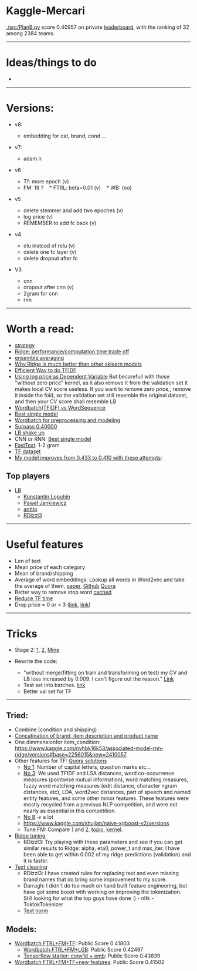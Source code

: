 # Kaggle-Mercari
    
[./src/PlanB.py](https://github.com/Shujian2015/Kaggle-Mercari/blob/master/src/PlanB.py) score 0.40957 on private [leaderboard](https://www.kaggle.com/c/mercari-price-suggestion-challenge/leaderboard), with the ranking of 32 among 2384 teams.    
    
***

# Ideas/things to do


* 


    
***
# Versions:
* v8:
    * embedding for cat, brand, cond ...
* v7:
    * adam lr
* v6
    * Tf: more epoch (v)
    * FM: 18 ?
    * FTRL: beta=0.01 (v)
    * WB: (no)
    
* v5
    * delete stemmer and add two epoches (v)
    * log price (v)
    * REMEMBER to add fc back (v)
* v4
    * elu instead of relu (v)
    * delete one fc layer (v)
    * delete dropout after fc

* V3 
    * cnn
    * dropout after cnn (v)
    * 2gram for cnn
    * rnn



***

# Worth a read:
* [strategy](https://www.kaggle.com/c/mercari-price-suggestion-challenge/discussion/45291)
* [Ridge: performance/computation time trade off](https://www.kaggle.com/c/mercari-price-suggestion-challenge/discussion/45160)
* [ensemble averaging](https://www.kaggle.com/c/mercari-price-suggestion-challenge/discussion/46568)
* [Why Ridge is much better than other sklearn models](https://www.kaggle.com/c/mercari-price-suggestion-challenge/discussion/46411)
* [Efficient Way to do TFIDF](https://www.kaggle.com/c/mercari-price-suggestion-challenge/discussion/46548)
* [Using log price as Dependent Variable](https://www.kaggle.com/c/mercari-price-suggestion-challenge/discussion/46798) But becarefull with those "without zero price" kernel, as it also remove it from the validation set it makes local CV score useless. If you want to remove zero price,, remove it inside the fold, so the validation set still resemble the original dataset, and then your CV score shall resemble LB
* [Wordbatch(TFIDF) vs WordSequence](https://www.kaggle.com/c/mercari-price-suggestion-challenge/discussion/47504)
* [Best single model](https://www.kaggle.com/c/mercari-price-suggestion-challenge/discussion/47167)
* [Wordbatch for preprocessing and modeling](https://www.kaggle.com/c/mercari-price-suggestion-challenge/discussion/47295)
* [Surpass 0.40000](https://www.kaggle.com/c/mercari-price-suggestion-challenge/discussion/48378)
* [LB shake up](https://www.kaggle.com/c/mercari-price-suggestion-challenge/discussion/48629#277733)
* CNN or RNN: [Best single model](https://www.kaggle.com/c/mercari-price-suggestion-challenge/discussion/47167)
* [FastText](https://www.kaggle.com/nzw0301/simple-keras-fasttext-val-loss-0-31): 1-2 gram
* [TF dataset](https://towardsdatascience.com/how-to-use-dataset-in-tensorflow-c758ef9e4428)
* [My model improves from 0.433 to 0.410 with these attempts](https://www.kaggle.com/c/mercari-price-suggestion-challenge/discussion/49430#280947):


## Top players
* [LB](https://www.kaggle.com/c/mercari-price-suggestion-challenge/leaderboard)
    * [Konstantin Lopuhin](https://www.kaggle.com/lopuhin/discussion?sortBy=latestPost&group=commentsAndTopics&page=1&pageSize=20)
    * [Paweł Jankiewicz](https://www.kaggle.com/paweljankiewicz/discussion?sortBy=latestPost&group=commentsAndTopics&page=1&pageSize=20)
    * [anttip](https://www.kaggle.com/anttip/discussion?sortBy=latestPost&group=commentsAndTopics&page=1&pageSize=20) 
    * [RDizzl3](https://www.kaggle.com/rdizzl3/discussion?sortBy=latestPost&group=commentsAndTopics&page=1&pageSize=20)

    
***

# Useful features

* Len of text
* Mean price of each category
* Mean of brand/shipping
* Average of word embeddings: Lookup all words in Word2vec and take the average of them. [paper](https://www.cs.umd.edu/~miyyer/pubs/2015_acl_dan.pdf), [Github](https://github.com/miyyer/dan) [Quora](https://www.quora.com/How-do-I-compute-accurate-sentence-vectors-from-Word2Vec-tool)
* Better way to remove stop word [cached](https://stackoverflow.com/questions/19560498/faster-way-to-remove-stop-words-in-python)
* [Reduce TF time](https://www.kaggle.com/c/mercari-price-suggestion-challenge/discussion/48378#274654)
* Drop price = 0 or < 3 ([link](https://www.kaggle.com/c/mercari-price-suggestion-challenge/discussion/44040), [link](https://www.kaggle.com/c/mercari-price-suggestion-challenge/discussion/45066))


***

# Tricks

* Stage 2: [1](https://www.kaggle.com/c/mercari-price-suggestion-challenge/discussion/43948), [2](https://www.kaggle.com/c/mercari-price-suggestion-challenge/discussion/45212), [Mine](https://www.kaggle.com/c/mercari-price-suggestion-challenge/discussion/49150)

* Rewrite the code: 
    * "without merge(fitting on train and transforming on test) my CV and LB loss increased by 0.009. I can't figure out the reason." [Link](https://www.kaggle.com/c/mercari-price-suggestion-challenge/discussion/47295#278283)
    * Test set into batches. [link](https://www.kaggle.com/c/mercari-price-suggestion-challenge/discussion/47167#271807)
    * Better val set for TF


***

## Tried:

* Combine (condition and shipping)
* [Concatination of brand, item description and product name](https://www.kaggle.com/c/mercari-price-suggestion-challenge/discussion/46381)
* One dimmensionfor item_condition: https://www.kaggle.com/nvhbk16k53/associated-model-rnn-ridge/versions#base=2256015&new=2410057
* Other features for TF: [Quora solutions](https://www.kaggle.com/c/quora-question-pairs/discussion/34325)
    * [No 1](https://www.kaggle.com/c/quora-question-pairs/discussion/34355):  Number of capital letters, question marks etc...
    * [No 3](https://www.kaggle.com/c/quora-question-pairs/discussion/34288): We used TFIDF and LSA distances, word co-occurrence measures (pointwise mutual information), word matching measures, fuzzy word matching measures (edit distance, character ngram distances, etc), LDA, word2vec distances, part of speech and named entity features, and some other minor features. These features were mostly recycled from a previous NLP competition, and were not nearly as essential in this competition.
    * [No 8](https://www.kaggle.com/c/quora-question-pairs/discussion/34371) -> a lot
    * https://www.kaggle.com/shujian/naive-xgboost-v2/versions
    * Tune FM: Compare [1](https://www.kaggle.com/anttip/wordbatch-ftrl-fm-lgb-lbl-0-42555) and [2](https://www.kaggle.com/dromosys/wordbatch-with-fm-ftrl-9ae39c). [topic](https://www.kaggle.com/c/mercari-price-suggestion-challenge/discussion/47295), [kernel](https://www.kaggle.com/anttip/wordbatch-ftrl-fm-lgb-lbl-0-42555). 
* [Ridge tuning](https://www.kaggle.com/c/mercari-price-suggestion-challenge/discussion/46411):
    * RDizzl3: Try playing with these parameters and see if you can get similar results to Ridge: alpha, eta0, power_t and max_iter. I have been able to get within 0.002 of my ridge predictions (validation) and it is faster.
* [Text cleaning](https://www.kaggle.com/c/mercari-price-suggestion-challenge/discussion/46568)
    * RDizzl3: I have created rules for replacing text and even missing brand names that do bring some improvement to my score. 
    * Darragh: I didn't do too much on hand built feature engineering, but have got some boost with working on improving the tokenization. Still looking for what the top guys have done :)  - nltk - ToktokTokenizer
    * [Text norm](https://www.kaggle.com/c/mercari-price-suggestion-challenge/discussion/46057) 





## Models:

* [Wordbatch FTRL+FM+TF](https://www.kaggle.com/shujian/wordbatch-ftrl-fm-tf?scriptVersionId=2346895): Public Score 0.41803
    * [Wordbatch FTRL+FM+LGB](https://www.kaggle.com/serigne/wordbatch-ftrl-fm-lgb-lb-0-424xx?scriptVersionId=2266455): Public Score 0.42497
    * [Tensorflow starter: conv1d + emb](https://www.kaggle.com/lscoelho/tensorflow-starter-conv1d-emb-0-43839-lb-v08?scriptVersionId=2084098): Public Score 0.43839
* [Wordbatch FTRL+FM+TF+new features](https://www.kaggle.com/shujian/wordbatch-ftrl-fm-tf-new-features?scriptVersionId=2399393): Public Score 0.41502

